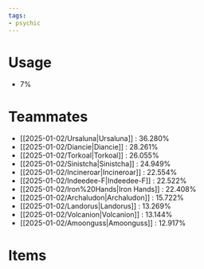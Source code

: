 ```yaml
---
tags:
- psychic
---
```

# Usage
- 7%
# Teammates
- [[2025-01-02/Ursaluna|Ursaluna]] : 36.280%
- [[2025-01-02/Diancie|Diancie]] : 28.261%
- [[2025-01-02/Torkoal|Torkoal]] : 26.055%
- [[2025-01-02/Sinistcha|Sinistcha]] : 24.949%
- [[2025-01-02/Incineroar|Incineroar]] : 22.554%
- [[2025-01-02/Indeedee-F|Indeedee-F]] : 22.522%
- [[2025-01-02/Iron%20Hands|Iron Hands]] : 22.408%
- [[2025-01-02/Archaludon|Archaludon]] : 15.722%
- [[2025-01-02/Landorus|Landorus]] : 13.269%
- [[2025-01-02/Volcanion|Volcanion]] : 13.144%
- [[2025-01-02/Amoonguss|Amoonguss]] : 12.917%
# Items
